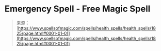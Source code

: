 <!--yml

category: 未分类

date: 2024-06-12 18:35:11

-->

# Emergency Spell - Free Magic Spell

> 来源：[https://www.spellsofmagic.com/spells/health_spells/health_spells/1825/page.html#0001-01-01](https://www.spellsofmagic.com/spells/health_spells/health_spells/1825/page.html#0001-01-01)
